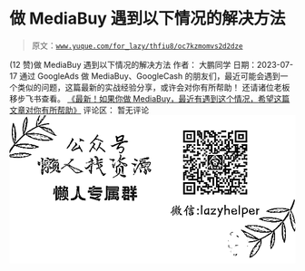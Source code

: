 # 做 MediaBuy 遇到以下情况的解决方法

> 原文：[`www.yuque.com/for_lazy/thfiu8/oc7kzmomvs2d2dze`](https://www.yuque.com/for_lazy/thfiu8/oc7kzmomvs2d2dze)

<ne-h2 id="bfb59736" data-lake-id="bfb59736"><ne-heading-ext><ne-heading-anchor></ne-heading-anchor><ne-heading-fold></ne-heading-fold></ne-heading-ext><ne-heading-content><ne-text id="u88fec045">(12 赞)做 MediaBuy 遇到以下情况的解决方法</ne-text></ne-heading-content></ne-h2> <ne-p id="u9b52f6f9" data-lake-id="u9b52f6f9"><ne-text id="u7e8d67c3">作者： 大鹏同学</ne-text></ne-p> <ne-p id="u719d92f2" data-lake-id="u719d92f2"><ne-text id="ufff7e3d7">日期：2023-07-17</ne-text></ne-p> <ne-p id="udf17cbae" data-lake-id="udf17cbae"><ne-text id="u670d952d">通过 GoogleAds 做 MediaBuy、GoogleCash 的朋友们，最近可能会遇到一个类似的问题，这篇最新的实战经验分享，或许会对你有所帮助！</ne-text></ne-p> <ne-p id="ue25443f7" data-lake-id="ue25443f7"><ne-text id="uac6482b6">还请诸位老板移步飞书查看。</ne-text></ne-p> <ne-p id="uccf31f28" data-lake-id="uccf31f28">[<ne-text id="u72220883">《最新！如果你做 MediaBuy，最近有遇到这个情况，希望这篇文章对你有所帮助》</ne-text>](https://viuejh8h99y.feishu.cn/docx/Yt2wdNfYLoVKBgxtj83ch9Z2nHb)</ne-p> <ne-hole id="ubd09008f" data-lake-id="ubd09008f"><ne-card data-card-name="hr" data-card-type="block" id="lrghx" data-event-boundary="card"><ne-p id="u6b11ffaa" data-lake-id="u6b11ffaa"><ne-text id="u2faa2e37">评论区：</ne-text></ne-p> <ne-p id="u7fb46cd6" data-lake-id="u7fb46cd6"><ne-text id="uc7077269">暂无评论</ne-text></ne-p> <ne-p id="u50fc9807" data-lake-id="u50fc9807"><ne-card data-card-name="image" data-card-type="inline" id="BfyPr" data-event-boundary="card">![](img/894d30a529e7c37bcd3392323c99941c.png)  <ne-hole id="u2f5fb04e" data-lake-id="u2f5fb04e"><ne-card data-card-name="hr" data-card-type="block" id="fMSnQ" data-event-boundary="card"></ne-card></ne-hole></ne-card></ne-p></ne-card></ne-hole>
